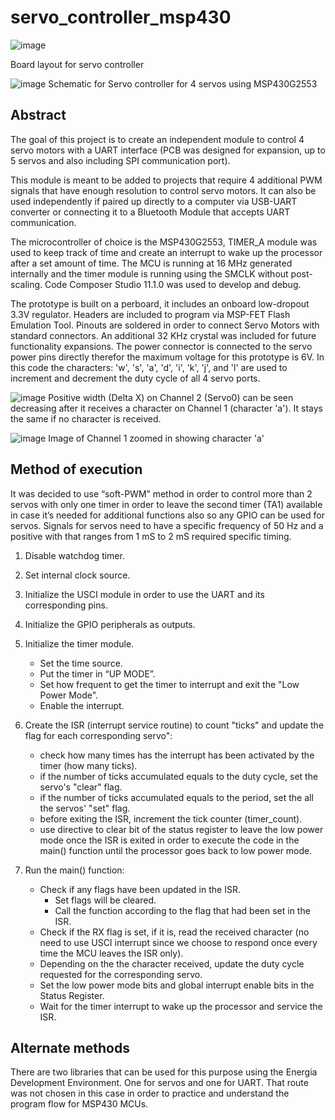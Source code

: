 # servo_controller_msp430

![image](https://user-images.githubusercontent.com/86902176/174351745-566496b7-6b94-4d67-b228-3ee8d65ea0e0.png) 

Board layout for servo controller




![image](https://user-images.githubusercontent.com/86902176/174352603-34216107-ba7f-4045-8db4-1189ea6a21d5.png)
Schematic for Servo controller for 4 servos using MSP430G2553
## Abstract
The goal of this project is to create an independent module to control 4 servo motors with a UART interface (PCB was designed for expansion, up to 5 servos and also including SPI communication port). 

This module is meant to be added to projects that require 4 additional PWM signals that have enough resolution to control servo motors. It can also be used independently if paired up directly to a computer via USB-UART converter or connecting it to a Bluetooth Module that accepts UART communication. 

The microcontroller of choice is the MSP430G2553, TIMER_A module was used to keep track of time and create an interrupt to wake up the processor after a set amount of time. The MCU is running at 16 MHz generated internally and the timer module is running using the SMCLK without post-scaling. Code Composer Studio 11.1.0 was used to develop and debug. 

The prototype is built on a perboard, it includes an onboard low-dropout 3.3V regulator. Headers are included to program via MSP-FET Flash Emulation Tool. Pinouts are soldered in order to connect Servo Motors with standard connectors. An additional 32 KHz crystal was included for future functionality expansions. The power connector is connected to the servo power pins directly therefor the maximum voltage for this prototype is 6V. In this code the characters: 'w', 's', 'a', 'd', 'i', 'k', 'j', and 'l' are used to increment and decrement the duty cycle of all 4 servo ports.  

![image](https://user-images.githubusercontent.com/86902176/174415145-27fbc30d-8f04-4f45-bdb8-0451dbc002c3.png)
Positive width (Delta X) on Channel 2 (Servo0) can be seen decreasing after it receives a character on Channel 1 (character 'a'). It stays the same if no character is received. 

 
 
![image](https://user-images.githubusercontent.com/86902176/174415436-93b906b4-8196-4b2d-a725-984ebef13b29.png)
Image of Channel 1 zoomed in showing character 'a'

## Method of execution
It was decided to use “soft-PWM” method in order to control more than 2 servos with only one timer in order to leave the second timer (TA1) available in case it’s needed for additional functions also so any GPIO can be used for servos. Signals for servos need to have a specific frequency of 50 Hz and a positive with that ranges from 1 mS to 2 mS required specific timing. 

1. Disable watchdog timer.
2. Set internal clock source.
3. Initialize the USCI module in order to use the UART and its corresponding pins.
4. Initialize the GPIO peripherals as outputs.
5. Initialize the timer module.
    - Set the time source.
    - Put the timer in “UP MODE”.
    - Set how frequent to get the timer to interrupt and exit the "Low Power Mode".
    - Enable the interrupt.

6. Create the ISR (interrupt service routine) to count "ticks" and update the flag for each corresponding servo":
    - check how many times has the interrupt has been activated by the timer (how many ticks).
    - if the number of ticks accumulated equals to the duty cycle, set the servo's "clear" flag.
    - if the number of ticks accumulated equals to the period, set the all the servos' "set" flag.
    - before exiting the ISR, increment the tick counter (timer_count).
    - use directive to clear bit of the status register to leave the low power mode once the ISR is exited in order to execute the code in the main() function until the processor goes back to low power mode.
8. Run the main() function:
    - Check if any flags have been updated in the ISR.
      - Set flags will be cleared.
      - Call the function according to the flag that had been set in the ISR. 
    - Check if the RX flag is set, if it is, read the received character (no need to use USCI interrupt since we choose to respond once every time the MCU leaves the ISR only).
    - Depending on the the character received, update the duty cycle requested for the corresponding servo. 
    - Set the low power mode bits and global interrupt enable bits in the Status Register. 
    - Wait for the timer interrupt to wake up the processor and service the ISR. 

## Alternate methods
There are two libraries that can be used for this purpose using the Energia Development Environment. One for servos and one for UART. That route was not chosen in this case in order to practice and understand the program flow for MSP430 MCUs.
